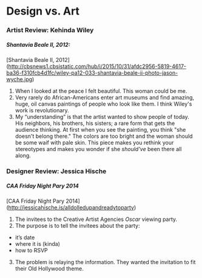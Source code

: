 # Design vs. Art
### Artist Review: Kehinda Wiley
##### Shantavia Beale II, 2012:
[Shantavia Beale II, 2012]
(http://cbsnews1.cbsistatic.com/hub/i/2015/10/31/afdc2956-5819-4617-ba36-f310fcb4d1fc/wiley-pa12-033-shantavia-beale-ii-photo-jason-wyche.jpg)   

1. When I looked at the peace I felt beautiful. This woman could be me.   
2. Very rarely do African-Americans enter art museums and find amazing, huge, oil canvas paintings of people who look like them. I think Wiley's work is revolutionary.   
3. My “understanding” is that the artist wanted to show people of today. His neighbors, his brothers, his sisters; a rare form that gets the audience thinking. At first when you see the painting, you think "she doesn't belong there." The colors are too bright and the woman should be some waif with pale skin. This piece makes you rethink your stereotypes and makes you wonder if she *should've* been there all along.

### Designer Review: Jessica Hische
##### CAA Friday Night Pary 2014
[CAA Friday Night Pary 2014]
(http://jessicahische.is/alldolledupandreadytoparty)

1. The invitees to the Creative Artist Agencies *Oscar* viewing party.
2. The purpose is to tell the invitees about the party:
  * it’s date
  * where it is (kinda)
  * how to RSVP
3. The problem is relaying the information. They wanted the invitation to fit their Old Hollywood theme.
